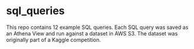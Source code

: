 # sql_queries
This repo contains 12 example SQL queries. Each SQL query was saved as an Athena View and run against a dataset in AWS S3. The dataset was originally part of a Kaggle competition.